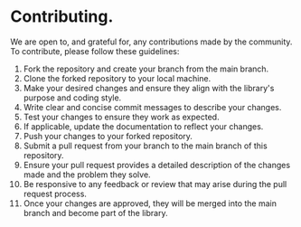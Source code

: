 # Contributing.

We are open to, and grateful for, any contributions made by the community.  
To contribute, please follow these guidelines:

1. Fork the repository and create your branch from the main branch.
2. Clone the forked repository to your local machine.
3. Make your desired changes and ensure they align with the library's purpose and coding style.
4. Write clear and concise commit messages to describe your changes.
5. Test your changes to ensure they work as expected.
6. If applicable, update the documentation to reflect your changes.
7. Push your changes to your forked repository.
8. Submit a pull request from your branch to the main branch of this repository.
9. Ensure your pull request provides a detailed description of the changes made and the problem they solve.
10. Be responsive to any feedback or review that may arise during the pull request process.
11. Once your changes are approved, they will be merged into the main branch and become part of the library.
